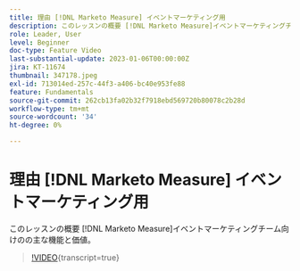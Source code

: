 ```yaml
---
title: 理由 [!DNL Marketo Measure] イベントマーケティング用
description: このレッスンの概要 [!DNL Marketo Measure]イベントマーケティングチーム向けのの主な機能と価値。
role: Leader, User
level: Beginner
doc-type: Feature Video
last-substantial-update: 2023-01-06T00:00:00Z
jira: KT-11674
thumbnail: 347178.jpeg
exl-id: 713014ed-257c-44f3-a406-bc40e953fe88
feature: Fundamentals
source-git-commit: 262cb13fa02b32f7918ebd569720b80078c2b28d
workflow-type: tm+mt
source-wordcount: '34'
ht-degree: 0%

---
```


# 理由 [!DNL Marketo Measure] イベントマーケティング用

このレッスンの概要 [!DNL Marketo Measure]イベントマーケティングチーム向けのの主な機能と価値。

>[!VIDEO](https://video.tv.adobe.com/v/347178/?learn=on){transcript=true}
